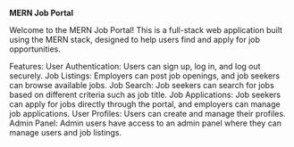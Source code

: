 **MERN Job Portal**

Welcome to the MERN Job Portal! This is a full-stack web application built using the MERN stack, designed to help users find and apply for job opportunities.

Features:
User Authentication: Users can sign up, log in, and log out securely. 
Job Listings: Employers can post job openings, and job seekers can browse available jobs.
Job Search: Job seekers can search for jobs based on different criteria such as job title.
Job Applications: Job seekers can apply for jobs directly through the portal, and employers can manage job applications.
User Profiles: Users can create and manage their profiles.
Admin Panel: Admin users have access to an admin panel where they can manage users and job listings.
